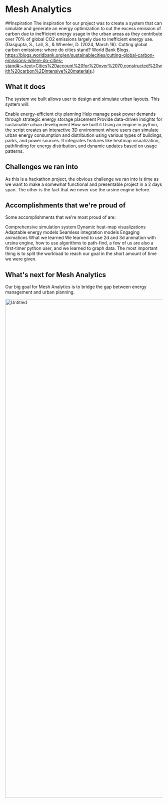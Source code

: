 # Mesh Analytics

##Inspiration
The inspiration for our project was to create a system that can simulate and generate an energy optimization to cut the excess emission of carbon due to inefficient energy usage in the urban areas as they contribute over 70% of global CO2 emissions largely due to inefficient energy use. (Dasgupta, S., Lall, S., & Wheeler, D. (2024, March 16). Cutting global carbon emissions: where do cities stand? World Bank Blogs. https://blogs.worldbank.org/en/sustainablecities/cutting-global-carbon-emissions-where-do-cities-stand#:~:text=Cities%20account%20for%20over%2070,constructed%20with%20carbon%2Dintensive%20materials.)

## What it does
The system we built allows user to design and simulate urban layouts. This system will:

Enable energy-efficient city planning
Help manage peak power demands through strategic energy storage placement
Provide data-driven insights for sustainable urban development
How we built it
Using an engine in python, the script creates an interactive 3D environment where users can simulate urban energy consumption and distribution using various types of buildings, parks, and power sources. It integrates features like heatmap visualization, pathfinding for energy distribution, and dynamic updates based on usage patterns.

## Challenges we ran into
As this is a hackathon project, the obvious challenge we ran into is time as we want to make a somewhat functional and presentable project in a 2 days span. The other is the fact that we never use the ursine engine before.

## Accomplishments that we're proud of
Some accomplishments that we're most proud of are:

Comprehensive simulation system
Dynamic heat-map visualizations
Adaptable energy models
Seamless integration models
Engaging animations
What we learned
We learned to use 2d and 3d animation with ursina engine, how to use algorithms to path-find, a few of us are also a first-timer python user, and we learned to graph data. The most important thing is to split the workload to reach our goal in the short amount of time we were given.

## What's next for Mesh Analytics
Our big goal for Mesh Analytics is to bridge the gap between energy management and urban planning.

<img width="1593" alt="Untitled" src="https://github.com/user-attachments/assets/532df263-ab0b-49da-90ae-9c9f38f39ff8">
